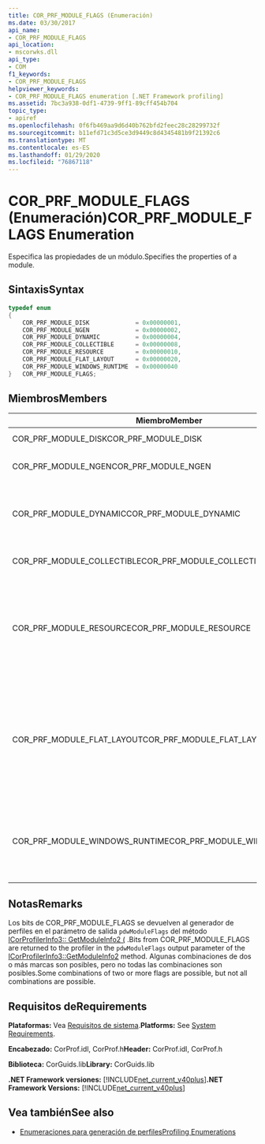 ```yaml
---
title: COR_PRF_MODULE_FLAGS (Enumeración)
ms.date: 03/30/2017
api_name:
- COR_PRF_MODULE_FLAGS
api_location:
- mscorwks.dll
api_type:
- COM
f1_keywords:
- COR_PRF_MODULE_FLAGS
helpviewer_keywords:
- COR_PRF_MODULE_FLAGS enumeration [.NET Framework profiling]
ms.assetid: 7bc3a938-0df1-4739-9ff1-89cff454b704
topic_type:
- apiref
ms.openlocfilehash: 0f6fb469aa9d6d40b762bfd2feec28c28299732f
ms.sourcegitcommit: b11efd71c3d5ce3d9449c8d4345481b9f21392c6
ms.translationtype: MT
ms.contentlocale: es-ES
ms.lasthandoff: 01/29/2020
ms.locfileid: "76867118"
---
```

# <a name="cor_prf_module_flags-enumeration"></a><span data-ttu-id="14d9b-102">COR_PRF_MODULE_FLAGS (Enumeración)</span><span class="sxs-lookup"><span data-stu-id="14d9b-102">COR_PRF_MODULE_FLAGS Enumeration</span></span>
<span data-ttu-id="14d9b-103">Especifica las propiedades de un módulo.</span><span class="sxs-lookup"><span data-stu-id="14d9b-103">Specifies the properties of a module.</span></span>  
  
## <a name="syntax"></a><span data-ttu-id="14d9b-104">Sintaxis</span><span class="sxs-lookup"><span data-stu-id="14d9b-104">Syntax</span></span>  
  
```cpp  
typedef enum  
{  
    COR_PRF_MODULE_DISK             = 0x00000001,  
    COR_PRF_MODULE_NGEN             = 0x00000002,  
    COR_PRF_MODULE_DYNAMIC          = 0x00000004,  
    COR_PRF_MODULE_COLLECTIBLE      = 0x00000008,  
    COR_PRF_MODULE_RESOURCE         = 0x00000010,  
    COR_PRF_MODULE_FLAT_LAYOUT      = 0x00000020,  
    COR_PRF_MODULE_WINDOWS_RUNTIME  = 0x00000040  
}   COR_PRF_MODULE_FLAGS;  
```  
  
## <a name="members"></a><span data-ttu-id="14d9b-105">Miembros</span><span class="sxs-lookup"><span data-stu-id="14d9b-105">Members</span></span>  
  
|<span data-ttu-id="14d9b-106">Miembro</span><span class="sxs-lookup"><span data-stu-id="14d9b-106">Member</span></span>|<span data-ttu-id="14d9b-107">Descripción</span><span class="sxs-lookup"><span data-stu-id="14d9b-107">Description</span></span>|  
|------------|-----------------|  
|<span data-ttu-id="14d9b-108">COR_PRF_MODULE_DISK</span><span class="sxs-lookup"><span data-stu-id="14d9b-108">COR_PRF_MODULE_DISK</span></span>|<span data-ttu-id="14d9b-109">El módulo se cargó desde el disco.</span><span class="sxs-lookup"><span data-stu-id="14d9b-109">The module was loaded from disk.</span></span>|  
|<span data-ttu-id="14d9b-110">COR_PRF_MODULE_NGEN</span><span class="sxs-lookup"><span data-stu-id="14d9b-110">COR_PRF_MODULE_NGEN</span></span>|<span data-ttu-id="14d9b-111">El generador de imágenes nativas (Ngen. exe) generó el módulo.</span><span class="sxs-lookup"><span data-stu-id="14d9b-111">The module was generated by the Native Image Generator (Ngen.exe).</span></span>|  
|<span data-ttu-id="14d9b-112">COR_PRF_MODULE_DYNAMIC</span><span class="sxs-lookup"><span data-stu-id="14d9b-112">COR_PRF_MODULE_DYNAMIC</span></span>|<span data-ttu-id="14d9b-113">Los métodos del espacio de nombres <xref:System.Reflection.Emit?displayProperty=nameWithType> crearon el módulo.</span><span class="sxs-lookup"><span data-stu-id="14d9b-113">The module was created by methods in the <xref:System.Reflection.Emit?displayProperty=nameWithType> namespace.</span></span>|  
|<span data-ttu-id="14d9b-114">COR_PRF_MODULE_COLLECTIBLE</span><span class="sxs-lookup"><span data-stu-id="14d9b-114">COR_PRF_MODULE_COLLECTIBLE</span></span>|<span data-ttu-id="14d9b-115">El recolector de elementos no utilizados administra la duración del módulo.</span><span class="sxs-lookup"><span data-stu-id="14d9b-115">The module's lifetime is managed by the garbage collector.</span></span>|  
|<span data-ttu-id="14d9b-116">COR_PRF_MODULE_RESOURCE</span><span class="sxs-lookup"><span data-stu-id="14d9b-116">COR_PRF_MODULE_RESOURCE</span></span>|<span data-ttu-id="14d9b-117">El módulo no contiene metadatos y se usa estrictamente como un recurso.</span><span class="sxs-lookup"><span data-stu-id="14d9b-117">The module contains no metadata and is used strictly as a resource.</span></span> <span data-ttu-id="14d9b-118">El equivalente administrado de este bit es el método <xref:System.Reflection.Module.IsResource%2A?displayProperty=nameWithType>.</span><span class="sxs-lookup"><span data-stu-id="14d9b-118">The managed equivalent of this bit is the <xref:System.Reflection.Module.IsResource%2A?displayProperty=nameWithType> method.</span></span>|  
|<span data-ttu-id="14d9b-119">COR_PRF_MODULE_FLAT_LAYOUT</span><span class="sxs-lookup"><span data-stu-id="14d9b-119">COR_PRF_MODULE_FLAT_LAYOUT</span></span>|<span data-ttu-id="14d9b-120">El diseño del módulo en memoria es plano, no asignado.</span><span class="sxs-lookup"><span data-stu-id="14d9b-120">The module's layout in memory is flat, not mapped.</span></span> <span data-ttu-id="14d9b-121">Si un módulo tiene este bit establecido, los perfiles que leen la información directamente del encabezado del archivo portable ejecutable (PE) tendrán que tener cuidado al interpretar las direcciones virtuales relativas (RVA) en el encabezado.</span><span class="sxs-lookup"><span data-stu-id="14d9b-121">If a module has this bit set, profilers that read information directly from the portable executable (PE) file header will have to be careful when interpreting relative virtual addresses (RVAs) in the header.</span></span>|  
|<span data-ttu-id="14d9b-122">COR_PRF_MODULE_WINDOWS_RUNTIME</span><span class="sxs-lookup"><span data-stu-id="14d9b-122">COR_PRF_MODULE_WINDOWS_RUNTIME</span></span>|<span data-ttu-id="14d9b-123">La marca de tipo de contenido Windows Runtime se establece en los metadatos del ensamblado de este módulo.</span><span class="sxs-lookup"><span data-stu-id="14d9b-123">The Windows Runtime content type flag is set in the metadata for this module's assembly.</span></span> <span data-ttu-id="14d9b-124">Este es el caso de todos los módulos de metadatos de Windows (. winmd).</span><span class="sxs-lookup"><span data-stu-id="14d9b-124">This is the case for all Windows Metadata (.winmd) modules.</span></span>|  
  
## <a name="remarks"></a><span data-ttu-id="14d9b-125">Notas</span><span class="sxs-lookup"><span data-stu-id="14d9b-125">Remarks</span></span>  
 <span data-ttu-id="14d9b-126">Los bits de COR_PRF_MODULE_FLAGS se devuelven al generador de perfiles en el parámetro de salida `pdwModuleFlags` del método [ICorProfilerInfo3:: GetModuleInfo2 (](icorprofilerinfo3-getmoduleinfo2-method.md) .</span><span class="sxs-lookup"><span data-stu-id="14d9b-126">Bits from COR_PRF_MODULE_FLAGS are returned to the profiler in the `pdwModuleFlags` output parameter of the [ICorProfilerInfo3::GetModuleInfo2](icorprofilerinfo3-getmoduleinfo2-method.md) method.</span></span> <span data-ttu-id="14d9b-127">Algunas combinaciones de dos o más marcas son posibles, pero no todas las combinaciones son posibles.</span><span class="sxs-lookup"><span data-stu-id="14d9b-127">Some combinations of two or more flags are possible, but not all combinations are possible.</span></span>  
  
## <a name="requirements"></a><span data-ttu-id="14d9b-128">Requisitos de</span><span class="sxs-lookup"><span data-stu-id="14d9b-128">Requirements</span></span>  
 <span data-ttu-id="14d9b-129">**Plataformas:** Vea [Requisitos de sistema](../../../../docs/framework/get-started/system-requirements.md).</span><span class="sxs-lookup"><span data-stu-id="14d9b-129">**Platforms:** See [System Requirements](../../../../docs/framework/get-started/system-requirements.md).</span></span>  
  
 <span data-ttu-id="14d9b-130">**Encabezado:** CorProf.idl, CorProf.h</span><span class="sxs-lookup"><span data-stu-id="14d9b-130">**Header:** CorProf.idl, CorProf.h</span></span>  
  
 <span data-ttu-id="14d9b-131">**Biblioteca:** CorGuids.lib</span><span class="sxs-lookup"><span data-stu-id="14d9b-131">**Library:** CorGuids.lib</span></span>  
  
 <span data-ttu-id="14d9b-132">**.NET Framework versiones:** [!INCLUDE[net_current_v40plus](../../../../includes/net-current-v40plus-md.md)]</span><span class="sxs-lookup"><span data-stu-id="14d9b-132">**.NET Framework Versions:** [!INCLUDE[net_current_v40plus](../../../../includes/net-current-v40plus-md.md)]</span></span>  
  
## <a name="see-also"></a><span data-ttu-id="14d9b-133">Vea también</span><span class="sxs-lookup"><span data-stu-id="14d9b-133">See also</span></span>

- [<span data-ttu-id="14d9b-134">Enumeraciones para generación de perfiles</span><span class="sxs-lookup"><span data-stu-id="14d9b-134">Profiling Enumerations</span></span>](profiling-enumerations.md)
